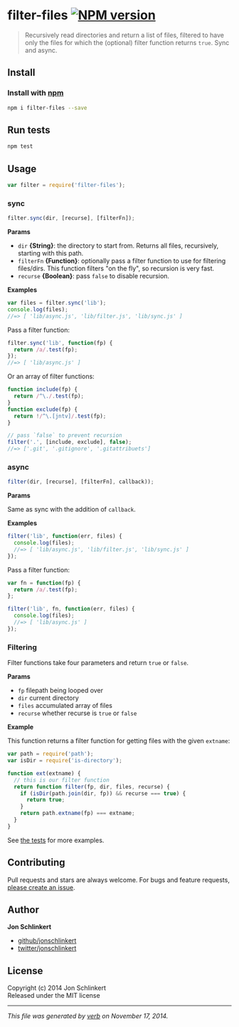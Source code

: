 # filter-files [![NPM version](https://badge.fury.io/js/filter-files.svg)](http://badge.fury.io/js/filter-files)

> Recursively read directories and return a list of files, filtered to have only the files for which the (optional) filter function returns `true`. Sync and async.

## Install
### Install with [npm](npmjs.org)

```bash
npm i filter-files --save
```

## Run tests

```bash
npm test
```

## Usage

```js
var filter = require('filter-files');
```

### sync

```js
filter.sync(dir, [recurse], [filterFn]);
```
**Params**

 - `dir` **{String}**: the directory to start from. Returns all files, recursively, starting with this path.
 - `filterFn` **{Function}**: optionally pass a filter function to use for filtering files/dirs. This function filters "on the fly", so recursion is very fast.
 - `recurse` **{Boolean}**: pass `false` to disable recursion.

**Examples**

```js
var files = filter.sync('lib');
console.log(files);
//=> [ 'lib/async.js', 'lib/filter.js', 'lib/sync.js' ]
```

Pass a filter function:

```js
filter.sync('lib', function(fp) {
  return /a/.test(fp);
});
//=> [ 'lib/async.js' ]
```

Or an array of filter functions:

```js
function include(fp) {
  return /^\./.test(fp);
}
function exclude(fp) {
  return !/^\.[jntv]/.test(fp);
}

// pass `false` to prevent recursion
filter('.', [include, exclude], false);
//=> ['.git', '.gitignore', '.gitattribuets']
```

### async

```js
filter(dir, [recurse], [filterFn], callback));
```
**Params**

Same as sync with the addition of `callback`.

**Examples**

```js
filter('lib', function(err, files) {
  console.log(files);
  //=> [ 'lib/async.js', 'lib/filter.js', 'lib/sync.js' ]
});
```

Pass a filter function:

```js
var fn = function(fp) {
  return /a/.test(fp);
};

filter('lib', fn, function(err, files) {
  console.log(files);
  //=> [ 'lib/async.js' ]
});
```

### Filtering

Filter functions take four parameters and return `true` or `false`.

**Params**

 - `fp` filepath being looped over
 - `dir` current directory
 - `files` accumulated array of files
 - `recurse` whether recurse is `true` or `false`

**Example**

This function returns a filter function for getting files with the given `extname`:

```js
var path = require('path');
var isDir = require('is-directory');

function ext(extname) {
  // this is our filter function
  return function filter(fp, dir, files, recurse) {
    if (isDir(path.join(dir, fp)) && recurse === true) {
      return true;
    }
    return path.extname(fp) === extname;
  }
}
```

See [the tests](./test/test.js) for more examples.


## Contributing
Pull requests and stars are always welcome. For bugs and feature requests, [please create an issue](https://github.com/jonschlinkert/filter-files/issues).

## Author

**Jon Schlinkert**
 
+ [github/jonschlinkert](https://github.com/jonschlinkert)
+ [twitter/jonschlinkert](http://twitter.com/jonschlinkert) 

## License
Copyright (c) 2014 Jon Schlinkert  
Released under the MIT license

***

_This file was generated by [verb](https://github.com/assemble/verb) on November 17, 2014._